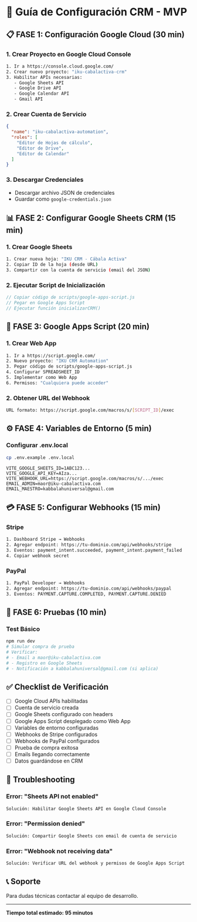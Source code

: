 # 🚀 Guía de Configuración CRM - MVP

## 📋 FASE 1: Configuración Google Cloud (30 min)

### 1. Crear Proyecto en Google Cloud Console
```bash
1. Ir a https://console.cloud.google.com/
2. Crear nuevo proyecto: "iku-cabalactiva-crm"
3. Habilitar APIs necesarias:
   - Google Sheets API
   - Google Drive API
   - Google Calendar API
   - Gmail API
```

### 2. Crear Cuenta de Servicio
```json
{
  "name": "iku-cabalactiva-automation",
  "roles": [
    "Editor de Hojas de cálculo",
    "Editor de Drive",
    "Editor de Calendar"
  ]
}
```

### 3. Descargar Credenciales
- Descargar archivo JSON de credenciales
- Guardar como `google-credentials.json`

## 📊 FASE 2: Configurar Google Sheets CRM (15 min)

### 1. Crear Google Sheets
```bash
1. Crear nueva hoja: "IKU CRM - Cábala Activa"
2. Copiar ID de la hoja (desde URL)
3. Compartir con la cuenta de servicio (email del JSON)
```

### 2. Ejecutar Script de Inicialización
```javascript
// Copiar código de scripts/google-apps-script.js
// Pegar en Google Apps Script
// Ejecutar función inicializarCRM()
```

## 🔗 FASE 3: Google Apps Script (20 min)

### 1. Crear Web App
```bash
1. Ir a https://script.google.com/
2. Nuevo proyecto: "IKU CRM Automation"
3. Pegar código de scripts/google-apps-script.js
4. Configurar SPREADSHEET_ID
5. Implementar como Web App
6. Permisos: "Cualquiera puede acceder"
```

### 2. Obtener URL del Webhook
```bash
URL formato: https://script.google.com/macros/s/[SCRIPT_ID]/exec
```

## ⚙️ FASE 4: Variables de Entorno (5 min)

### Configurar .env.local
```bash
cp .env.example .env.local
```

```env
VITE_GOOGLE_SHEETS_ID=1ABC123...
VITE_GOOGLE_API_KEY=AIza...
VITE_WEBHOOK_URL=https://script.google.com/macros/s/.../exec
EMAIL_ADMIN=maor@iku-cabalactiva.com
EMAIL_MAESTRO=kabbalahuniversal@gmail.com
```

## 💳 FASE 5: Configurar Webhooks (15 min)

### Stripe
```bash
1. Dashboard Stripe → Webhooks
2. Agregar endpoint: https://tu-dominio.com/api/webhooks/stripe
3. Eventos: payment_intent.succeeded, payment_intent.payment_failed
4. Copiar webhook secret
```

### PayPal
```bash
1. PayPal Developer → Webhooks
2. Agregar endpoint: https://tu-dominio.com/api/webhooks/paypal
3. Eventos: PAYMENT.CAPTURE.COMPLETED, PAYMENT.CAPTURE.DENIED
```

## 🧪 FASE 6: Pruebas (10 min)

### Test Básico
```bash
npm run dev
# Simular compra de prueba
# Verificar:
# - Email a maor@iku-cabalactiva.com
# - Registro en Google Sheets
# - Notificación a kabbalahuniversal@gmail.com (si aplica)
```

## ✅ Checklist de Verificación

- [ ] Google Cloud APIs habilitadas
- [ ] Cuenta de servicio creada
- [ ] Google Sheets configurado con headers
- [ ] Google Apps Script desplegado como Web App
- [ ] Variables de entorno configuradas
- [ ] Webhooks de Stripe configurados
- [ ] Webhooks de PayPal configurados
- [ ] Prueba de compra exitosa
- [ ] Emails llegando correctamente
- [ ] Datos guardándose en CRM

## 🚨 Troubleshooting

### Error: "Sheets API not enabled"
```bash
Solución: Habilitar Google Sheets API en Google Cloud Console
```

### Error: "Permission denied"
```bash
Solución: Compartir Google Sheets con email de cuenta de servicio
```

### Error: "Webhook not receiving data"
```bash
Solución: Verificar URL del webhook y permisos de Google Apps Script
```

## 📞 Soporte

Para dudas técnicas contactar al equipo de desarrollo.

---

**Tiempo total estimado: 95 minutos**